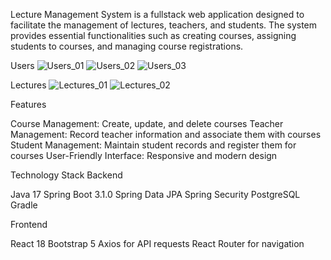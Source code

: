 Lecture Management System is a fullstack web application designed to facilitate the management of lectures, teachers, and students. The system provides essential functionalities such as creating courses, assigning students to courses, and managing course registrations.

Users
![Users_01](https://github.com/user-attachments/assets/07ff67e3-25ef-4f9c-9a53-c9cdd69b4051)
![Users_02](https://github.com/user-attachments/assets/253a9593-d9f3-4787-aa0c-dafb3d1c9001)
![Users_03](https://github.com/user-attachments/assets/35bfd560-ce30-4139-a231-725f0e1a352f)

Lectures
![Lectures_01](https://github.com/user-attachments/assets/c4adcb8a-5d5a-4380-93c4-6a1cf8f38f23)
![Lectures_02](https://github.com/user-attachments/assets/8edb5203-82b5-4e45-b87c-82833462decc)

Features

Course Management: Create, update, and delete courses
Teacher Management: Record teacher information and associate them with courses
Student Management: Maintain student records and register them for courses
User-Friendly Interface: Responsive and modern design

Technology Stack
Backend

Java 17
Spring Boot 3.1.0
Spring Data JPA
Spring Security
PostgreSQL
Gradle

Frontend

React 18
Bootstrap 5
Axios for API requests
React Router for navigation
